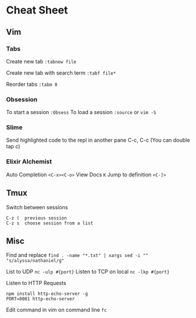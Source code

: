 # Cheat Sheet

## Vim

### Tabs
Create new tab
`:tabnew file`

Create new tab with search term
`:tabf file*`

Reorder tabs
`:tabm 0`

### Obsession
To start a session
`:Obsess`
To load a session
`:source` or `vim -S`

### Slime
Send highlighted code to the repl in another pane
C-c, C-c   (You can double tap c)

### Elixir Alchemist
Auto Completion `<C-x><C-o>`
View Docs `K`
Jump to definition `<C-]>`

## Tmux
Switch between sessions
```
C-z (  previous session
C-z s  choose session from a list
```

## Misc
Find and replace
`find . -name "*.txt" | xargs sed -i "" "s/alyssa/nathaniel/g"`

List to UDP
`nc -ulp #{port}`
Listen to TCP on local
`nc -lkp #{port}`

Listen to HTTP Requests
```
npm install http-echo-server -g
PORT=8081 http-echo-server
```

Edit command in vim on command line
`fc`


